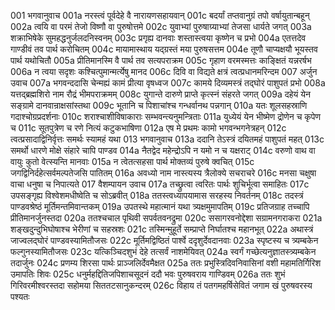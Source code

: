 001	भगवानुवाच
001a	नरस्त्वं पूर्वदेहे वै नारायणसहायवान्
001c	बदर्यां तप्तवानुग्रं तपो वर्षायुतान्बहून्
002a	त्वयि वा परमं तेजो विष्णौ वा पुरुषोत्तमे
002c	युवाभ्यां पुरुषाग्र्याभ्यां तेजसा धार्यते जगत्
003a	शक्राभिषेके सुमहद्धनुर्जलदनिस्वनम्
003c	प्रगृह्य दानवाः शस्तास्त्वया कृष्णेन च प्रभो
004a	एतत्तदेव गाण्डीवं तव पार्थ करोचितम्
004c	मायामास्थाय यद्ग्रस्तं मया पुरुषसत्तम
004e	तूणौ चाप्यक्षयौ भूयस्तव पार्थ यथोचितौ
005a	प्रीतिमानस्मि वै पार्थ तव सत्यपराक्रम
005c	गृहाण वरमस्मत्तः काङ्क्षितं यन्नरर्षभ
006a	न त्वया सदृशः कश्चित्पुमान्मर्त्येषु मानद
006c	दिवि वा विद्यते क्षत्रं त्वत्प्रधानमरिन्दम
007	अर्जुन उवाच
007a	भगवन्ददासि चेन्मह्यं कामं प्रीत्या वृषध्वज
007c	कामये दिव्यमस्त्रं तद्घोरं पाशुपतं प्रभो
008a	यत्तद्ब्रह्मशिरो नाम रौद्रं भीमपराक्रमम्
008c	युगान्ते दारुणे प्राप्ते कृत्स्नं संहरते जगत्
009a	दहेयं येन सङ्ग्रामे दानवान्राक्षसांस्तथा
009c	भूतानि च पिशाचांश्च गन्धर्वानथ पन्नगान्
010a	यतः शूलसहस्राणि गदाश्चोग्रप्रदर्शनाः
010c	शराश्चाशीविषाकाराः सम्भवन्त्यनुमन्त्रिताः
011a	युध्येयं येन भीष्मेण द्रोणेन च कृपेण च
011c	सूतपुत्रेण च रणे नित्यं कटुकभाषिणा
012a	एष मे प्रथमः कामो भगवन्भगनेत्रहन्
012c	त्वत्प्रसादाद्विनिर्वृत्तः समर्थः स्यामहं यथा
013	भगवानुवाच
013a	ददानि तेऽस्त्रं दयितमहं पाशुपतं महत्
013c	समर्थो धारणे मोक्षे संहारे चापि पाण्डव
014a	नैतद्वेद महेन्द्रोऽपि न यमो न च यक्षराट्
014c	वरुणो वाथ वा वायुः कुतो वेत्स्यन्ति मानवाः
015a	न त्वेतत्सहसा पार्थ मोक्तव्यं पुरुषे क्वचित्
015c	जगद्विनिर्दहेत्सर्वमल्पतेजसि पातितम्
016a	अवध्यो नाम नास्त्यस्य त्रैलोक्ये सचराचरे
016c	मनसा चक्षुषा वाचा धनुषा च निपात्यते
017	वैशम्पायन उवाच
017a	तच्छ्रुत्वा त्वरितः पार्थः शुचिर्भूत्वा समाहितः
017c	उपसङ्गृह्य विश्वेशमधीष्वेति च सोऽब्रवीत्
018a	ततस्त्वध्यापयामास सरहस्य निवर्तनम्
018c	तदस्त्रं पाण्डवश्रेष्ठं मूर्तिमन्तमिवान्तकम्
019a	उपतस्थे महात्मानं यथा त्र्यक्षमुमापतिम्
019c	प्रतिजग्राह तच्चापि प्रीतिमानर्जुनस्तदा
020a	ततश्चचाल पृथिवी सपर्वतवनद्रुमा
020c	ससागरवनोद्देशा सग्रामनगराकरा
021a	शङ्खदुन्दुभिघोषाश्च भेरीणां च सहस्रशः
021c	तस्मिन्मुहूर्ते सम्प्राप्ते निर्घातश्च महानभूत्
022a	अथास्त्रं जाज्वलद्घोरं पाण्डवस्यामितौजसः
022c	मूर्तिमद्विष्ठितं पार्श्वे ददृशुर्देवदानवाः
023a	स्पृष्टस्य च त्र्यम्बकेन फल्गुनस्यामितौजसः
023c	यत्किञ्चिदशुभं देहे तत्सर्वं नाशमेयिवत्
024a	स्वर्गं गच्छेत्यनुज्ञातस्त्र्यम्बकेन तदार्जुनः
024c	प्रणम्य शिरसा पार्थः प्राञ्जलिर्देवमैक्षत
025a	ततः प्रभुस्त्रिदिवनिवासिनां वशी महामतिर्गिरिश उमापतिः शिवः
025c	धनुर्महद्दितिजपिशाचसूदनं ददौ भवः पुरुषवराय गाण्डिवम्
026a	ततः शुभं गिरिवरमीश्वरस्तदा सहोमया सिततटसानुकन्दरम्
026c	विहाय तं पतगमहर्षिसेवितं जगाम खं पुरुषवरस्य पश्यतः
